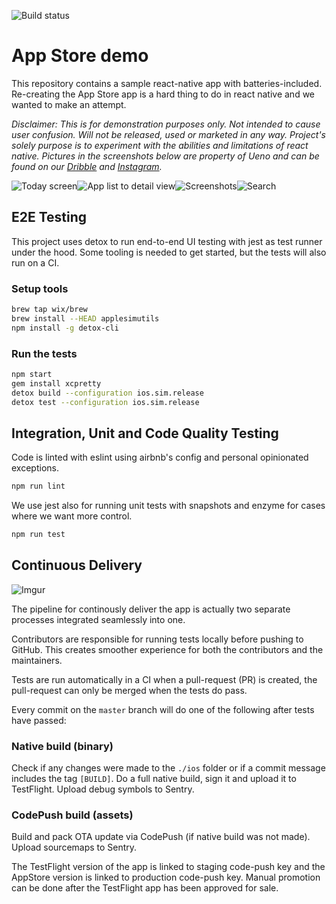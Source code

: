 ![Build status](https://travis-ci.com/ueno-llc/react-native-appstore.svg?token=Xb6NQT3VcNMAAkvfu4os&branch=master)

# App Store demo

This repository contains a sample react-native app with batteries-included. Re-creating the App Store app is a hard thing to do in react native and we wanted to make an attempt.

*Disclaimer: This is for demonstration purposes only. Not intended to cause user confusion. Will not be released, used or marketed in any way. Project's solely purpose is to experiment with the abilities and limitations of react native. Pictures in the screenshots below are property of Ueno and can be found on our [Dribble](https://dribbble.com/ueno) and [Instagram](instagram.com/uenodotco/?hl=en).*

![Today screen](https://media.giphy.com/media/xT0xeqCd7M7TJJI93i/giphy.gif)![App list to detail view](https://media.giphy.com/media/3o6fJ4TfZOgw9dy5OM/giphy.gif)![Screenshots](https://media.giphy.com/media/3o6fJdikzwcvl9VpE4/giphy.gif)![Search](https://media.giphy.com/media/3o6fJe1CPV06DrKg7K/giphy.gif)

## E2E Testing

This project uses detox to run end-to-end UI testing with jest as test runner under the hood. Some tooling is needed to get started, but the tests will also run on a CI.

### Setup tools

```bash
brew tap wix/brew
brew install --HEAD applesimutils
npm install -g detox-cli
```

### Run the tests

```bash
npm start
gem install xcpretty
detox build --configuration ios.sim.release
detox test --configuration ios.sim.release
```

## Integration, Unit and Code Quality Testing

Code is linted with eslint using airbnb's config and personal opinionated exceptions.

```bash
npm run lint
```

We use jest also for running unit tests with snapshots and enzyme for cases where we want more control.

```bash
npm run test
```

## Continuous Delivery

![Imgur](https://i.imgur.com/o91jUrQ.png)

The pipeline for continously deliver the app is actually two separate processes integrated seamlessly into one.

Contributors are responsible for running tests locally before pushing to GitHub. This creates smoother experience for both the contributors and the maintainers.

Tests are run automatically in a CI when a pull-request (PR) is created, the pull-request can only be merged when the tests do pass.

Every commit on the `master` branch will do one of the following after tests have passed:

### Native build (binary)
Check if any changes were made to the `./ios` folder or if a commit message includes the tag `[BUILD]`. Do a full native  build, sign it and upload it to TestFlight. Upload debug symbols to Sentry.

### CodePush build (assets)
Build and pack OTA update via CodePush (if native build was not made). Upload sourcemaps to Sentry.

The TestFlight version of the app is linked to staging code-push key and the AppStore version is linked to production code-push key. Manual promotion can be done after the TestFlight app has been approved for sale.
